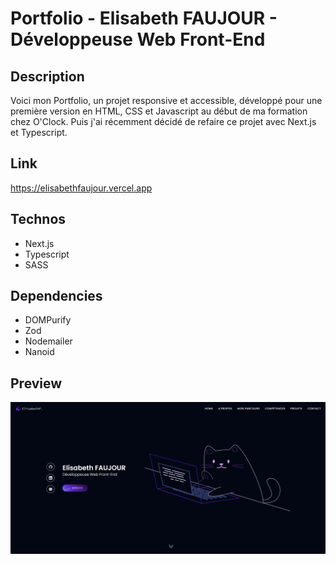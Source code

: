 # Portfolio - Elisabeth FAUJOUR - Développeuse Web Front-End

## Description

Voici mon Portfolio, un projet responsive et accessible, développé pour une première version en HTML, CSS et Javascript au début de ma formation chez O'Clock. Puis j'ai récemment décidé de refaire ce projet avec Next.js et Typescript.

## Link

https://elisabethfaujour.vercel.app

## Technos

- Next.js
- Typescript
- SASS

## Dependencies

- DOMPurify
- Zod
- Nodemailer
- Nanoid

## Preview

![Portfolio](/public/images/portfolio.webp)
